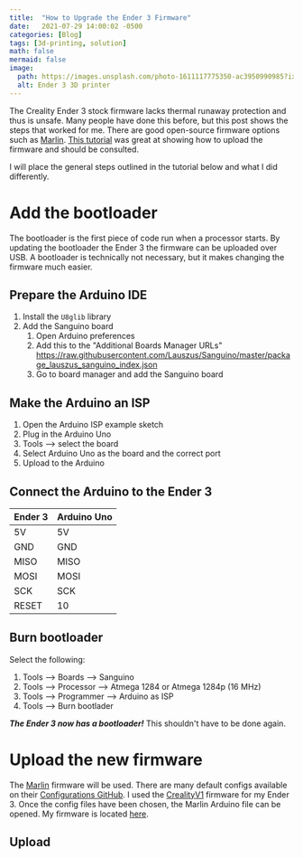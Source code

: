 ```yaml
---
title:  "How to Upgrade the Ender 3 Firmware"
date:   2021-07-29 14:00:02 -0500
categories: [Blog]
tags: [3d-printing, solution]
math: false
mermaid: false
image:
  path: https://images.unsplash.com/photo-1611117775350-ac3950990985?ixlib=rb-4.0.3&ixid=MnwxMjA3fDB8MHxwaG90by1wYWdlfHx8fGVufDB8fHx8&auto=format&fit=crop&w=2342&q=80
  alt: Ender 3 3D printer
---
```



The Creality Ender 3 stock firmware lacks thermal runaway protection and thus is unsafe. Many people have done this before, but this post shows the steps that worked for me. There are good open-source firmware options such as [Marlin](https://marlinfw.org/). [This tutorial](https://howchoo.com/ender3/ender-3-bootloader-firmware-update-marlin) was great at showing how to upload the firmware and should be consulted. 

I will place the general steps outlined in the tutorial below and what I did differently.

# Add the bootloader

The bootloader is the first piece of code run when a processor starts. By updating the bootloader the Ender 3 the firmware can be uploaded over USB. A bootloader is technically not necessary, but it makes changing the firmware much easier.

## Prepare the Arduino IDE

1. Install the `U8glib` library
2. Add the Sanguino board
	1. Open Arduino preferences
	2. Add this to the "Additional Boards Manager URLs" https://raw.githubusercontent.com/Lauszus/Sanguino/master/package_lauszus_sanguino_index.json
	3. Go to board manager and add the Sanguino board

## Make the Arduino an ISP

1. Open the Arduino ISP example sketch
2. Plug in the Arduino Uno
3. Tools --> select the board
4. Select Arduino Uno as the board and the correct port
5. Upload to the Arduino

## Connect the Arduino to the Ender 3

Ender 3 | Arduino Uno
--------|------------
5V | 5V
GND | GND
MISO | MISO
MOSI | MOSI
SCK | SCK
RESET | 10


## Burn bootloader

Select the following:

1. Tools --> Boards --> Sanguino 
2. Tools --> Processor --> Atmega 1284 or Atmega 1284p (16 MHz)
3. Tools --> Programmer --> Arduino as ISP
4. Tools --> Burn bootlader


***The Ender 3 now has a bootloader!*** This shouldn't have to be done again.

# Upload the new firmware

The [Marlin](https://marlinfw.org/) firmware will be used. There are many default configs available on their [Configurations GitHub](https://github.com/MarlinFirmware/Configurations). I used the [CrealityV1](https://github.com/MarlinFirmware/Configurations/tree/import-2.0.x/config/examples/Creality/Ender-3/CrealityV1) firmware for my Ender 3. Once the config files have been chosen, the Marlin Arduino file can be opened. My firmware is located [here]().

## Upload

